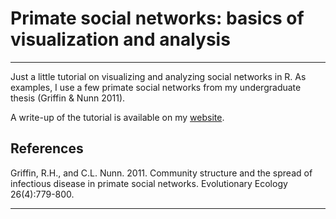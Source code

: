 # Primate social networks: basics of visualization and analysis

___

Just a little tutorial on visualizing and analyzing social networks in R. As examples, I use a few primate social networks from my undergraduate thesis (Griffin & Nunn 2011).

A write-up of the tutorial is available on my [website](https://rgriff23.github.io).

## References

Griffin, R.H., and C.L. Nunn. 2011. Community structure and the spread of infectious disease in primate social networks. Evolutionary Ecology 26(4):779-800.

___